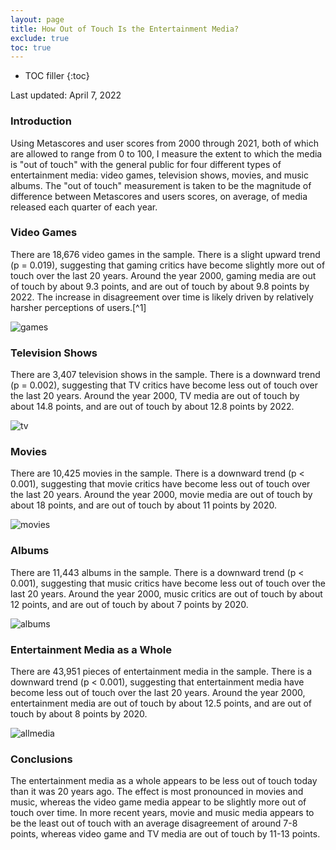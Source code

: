 ```yaml
---
layout: page
title: How Out of Touch Is the Entertainment Media?
exclude: true
toc: true
---
```


* TOC filler
{:toc}

Last updated: April 7, 2022

### Introduction ###
Using Metascores and user scores from 2000 through 2021, both of which are allowed to range from 0 to 100, I measure the extent to which the media is "out of touch" with the general public for four different types of entertainment media: video games, television shows, movies, and music albums. The "out of touch" measurement is taken to be the magnitude of difference between Metascores and users scores, on average, of media released each quarter of each year.


### Video Games ###
There are 18,676 video games in the sample. There is a slight upward trend (p = 0.019), suggesting that gaming critics have become slightly more out of touch over the last 20 years. Around the year 2000, gaming media are out of touch by about 9.3 points, and are out of touch by about 9.8 points by 2022. The increase in disagreement over time is likely driven by relatively harsher perceptions of users.[^1]

![games](games.png)


### Television Shows ###
There are 3,407 television shows in the sample. There is a downward trend (p = 0.002), suggesting that TV critics have become less out of touch over the last 20 years. Around the year 2000, TV media are out of touch by about 14.8 points, and are out of touch by about 12.8 points by 2022.

![tv](tv.png)


### Movies ###
There are 10,425 movies in the sample. There is a downward trend (p < 0.001), suggesting that movie critics have become less out of touch over the last 20 years. Around the year 2000, movie media are out of touch by about 18 points, and are out of touch by about 11 points by 2020.

![movies](movies.png)


### Albums ###
There are 11,443 albums in the sample. There is a downward trend (p < 0.001), suggesting that music critics have become less out of touch over the last 20 years. Around the year 2000, music critics are out of touch by about 12 points, and are out of touch by about 7 points by 2020.

![albums](albums.png)


### Entertainment Media as a Whole ###
There are 43,951 pieces of entertainment media in the sample. There is a downward trend (p < 0.001), suggesting that entertainment media have become less out of touch over the last 20 years. Around the year 2000, entertainment media are out of touch by about 12.5 points, and are out of touch by about 8 points by 2020.

![allmedia](allmedia.png)


### Conclusions ###
The entertainment media as a whole appears to be less out of touch today than it was 20 years ago. The effect is most pronounced in movies and music, whereas the video game media appear to be slightly more out of touch over time. In more recent years, movie and music media appears to be the least out of touch with an average disagreement of around 7-8 points, whereas video game and TV media are out of touch by 11-13 points.
